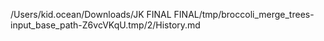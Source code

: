 /Users/kid.ocean/Downloads/JK FINAL FINAL/tmp/broccoli_merge_trees-input_base_path-Z6vcVKqU.tmp/2/History.md